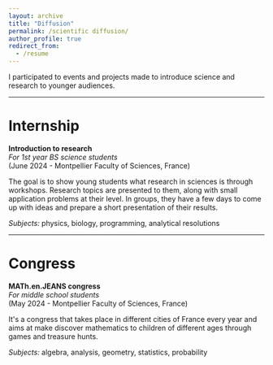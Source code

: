 ```yaml
---
layout: archive
title: "Diffusion"
permalink: /scientific diffusion/
author_profile: true
redirect_from:
  - /resume
---
```


I participated to events and projects made to introduce science and research to younger audiences.

***

Internship
======

<b>Introduction to research</b>
<br><i>For 1st year BS science students</i>
<br>(June 2024 - Montpellier Faculty of Sciences, France)

The goal is to show young students what research in sciences is through workshops. Research topics are presented to them, along with small application problems at their level. In groups, they have a few days to come up with ideas and prepare a short presentation of their results.

<i>Subjects:</i> physics, biology, programming, analytical resolutions

***

Congress
======

<b>MATh.en.JEANS congress</b>
<br><i>For middle school students</i>
<br>(May 2024 - Montpellier Faculty of Sciences, France)

It's a congress that takes place in different cities of France every year and aims at make discover mathematics to children of different ages through games and treasure hunts.

<i>Subjects:</i> algebra, analysis, geometry, statistics, probability

